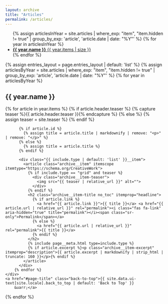 ```yaml
---
layout: archive
title: "Articles"
permalink: /articles/
---
```


<ul class="taxonomy__index">
    {% assign articlesInYear = site.articles | where_exp: "item", "item.hidden != true" | group_by_exp: 'article', 'article.date |
    date: "%Y"' %}
    {% for year in articlesInYear %}
    <li>
        <a href="#{{ year.name }}">
            <strong>{{ year.name }}</strong> <span class="taxonomy__count">{{ year.items | size }}</span>
        </a>
    </li>
    {% endfor %}
</ul>

{% assign entries_layout = page.entries_layout | default: 'list' %}
{% assign articlesByYear = site.articles | where_exp: "item", "item.hidden != true" | group_by_exp: 'article', 'article.date | date:
"%Y"' %}
{% for year in articlesByYear %}
<section id="{{ year.name }}" class="taxonomy__section">
    <h2 class="archive__subtitle">{{ year.name }}</h2>
    <div class="entries-{{ entries_layout }}">
        {% for article in year.items %}
          {% if article.header.teaser %}
            {% capture teaser %}{{ article.header.teaser }}{% endcapture %}
          {% else %}
            {% assign teaser = site.teaser %}
          {% endif %}

          {% if article.id %}
            {% assign title = article.title | markdownify | remove: "<p>" | remove: "</p>" %}
          {% else %}
            {% assign title = article.title %}
          {% endif %}

          <div class="{{ include.type | default: 'list' }}__item">
            <article class="archive__item" itemscope itemtype="https://schema.org/CreativeWork">
              {% if include.type == "grid" and teaser %}
                <div class="archive__item-teaser">
                  <img src="{{ teaser | relative_url }}" alt="">
                </div>
              {% endif %}
              <h2 class="archive__item-title no_toc" itemprop="headline">
                {% if article.link %}
                  <a href="{{ article.link }}">{{ title }}</a> <a href="{{ article.url | relative_url }}" rel="permalink"><i class="fas fa-link" aria-hidden="true" title="permalink"></i><span class="sr-only">Permalink</span></a>
                {% else %}
                  <a href="{{ article.url | relative_url }}" rel="permalink">{{ title }}</a>
                {% endif %}
              </h2>
              {% include page__meta.html type=include.type %}
              {% if article.excerpt %}<p class="archive__item-excerpt" itemprop="description">{{ article.excerpt | markdownify | strip_html | truncate: 160 }}</p>{% endif %}
            </article>
          </div>
        {% endfor %}
    </div>
    <a href="#page-title" class="back-to-top">{{ site.data.ui-text[site.locale].back_to_top | default: 'Back to Top' }}
        &uarr;</a>
</section>
{% endfor %}
